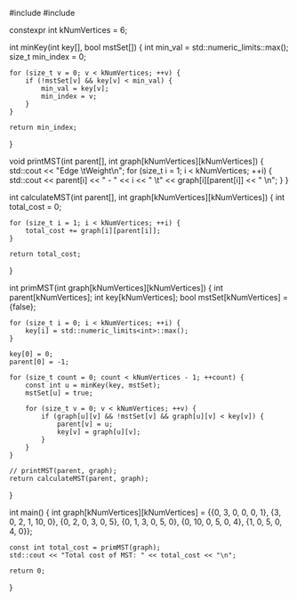 #include <iostream>
#include <limits>

constexpr int kNumVertices = 6;

int minKey(int key[], bool mstSet[]) {
    int min_val = std::numeric_limits<int>::max();
    size_t min_index = 0;

    for (size_t v = 0; v < kNumVertices; ++v) {
        if (!mstSet[v] && key[v] < min_val) {
            min_val = key[v];
            min_index = v;
        }
    }

    return min_index;
}

void printMST(int parent[], int graph[kNumVertices][kNumVertices]) {
    std::cout << "Edge \tWeight\n";
    for (size_t i = 1; i < kNumVertices; ++i) {
        std::cout << parent[i] << " - " << i << " \t"
                  << graph[i][parent[i]] << " \n";
    }
}

int calculateMST(int parent[], int graph[kNumVertices][kNumVertices]) {
    int total_cost = 0;

    for (size_t i = 1; i < kNumVertices; ++i) {
        total_cost += graph[i][parent[i]];
    }

    return total_cost;
}

int primMST(int graph[kNumVertices][kNumVertices]) {
    int parent[kNumVertices];
    int key[kNumVertices];
    bool mstSet[kNumVertices] = {false};

    for (size_t i = 0; i < kNumVertices; ++i) {
        key[i] = std::numeric_limits<int>::max();
    }

    key[0] = 0;
    parent[0] = -1;

    for (size_t count = 0; count < kNumVertices - 1; ++count) {
        const int u = minKey(key, mstSet);
        mstSet[u] = true;

        for (size_t v = 0; v < kNumVertices; ++v) {
            if (graph[u][v] && !mstSet[v] && graph[u][v] < key[v]) {
                parent[v] = u;
                key[v] = graph[u][v];
            }
        }
    }

    // printMST(parent, graph);
    return calculateMST(parent, graph);
}

int main() {
    int graph[kNumVertices][kNumVertices] = {{0, 3, 0, 0, 0, 1},
                                             {3, 0, 2, 1, 10, 0},
                                             {0, 2, 0, 3, 0, 5},
                                             {0, 1, 3, 0, 5, 0},
                                             {0, 10, 0, 5, 0, 4},
                                             {1, 0, 5, 0, 4, 0}};

    const int total_cost = primMST(graph);
    std::cout << "Total cost of MST: " << total_cost << "\n";

    return 0;
}
